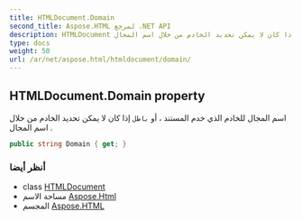 ```yaml
---
title: HTMLDocument.Domain
second_title: Aspose.HTML لمرجع .NET API
description: HTMLDocument ملكية. اسم المجال للخادم الذي خدم المستند  أو باطل إذا كان لا يمكن تحديد الخادم من خلال اسم المجال .
type: docs
weight: 50
url: /ar/net/aspose.html/htmldocument/domain/
---
```

## HTMLDocument.Domain property

اسم المجال للخادم الذي خدم المستند ، أو `باطل` إذا كان لا يمكن تحديد الخادم من خلال اسم المجال .

```csharp
public string Domain { get; }
```

### أنظر أيضا

* class [HTMLDocument](../)
* مساحة الاسم [Aspose.Html](../../htmldocument/)
* المجسم [Aspose.HTML](../../../)


